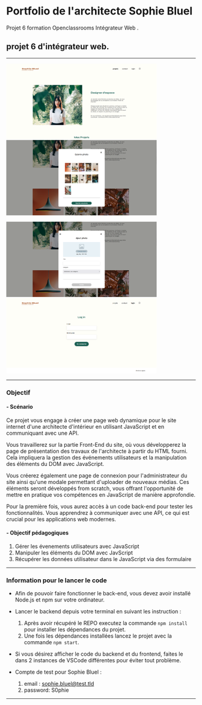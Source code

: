 # Portfolio de l'architecte Sophie Bluel

Projet 6 formation Openclassrooms Intégrateur Web .

## projet 6 d'intégrateur web.

---

<img alt="screenshot du site" src="/FrontEnd/assets/Img Readme/screen site.png" width="400" height="200"> <img alt="screenshot modal 1" src="/FrontEnd/assets/Img Readme/screen modale1.png" width="400" height="200">

<img alt="screenshot modale 2" src="/FrontEnd/assets/Img Readme/screen modal2.png" width="400" height="200"> <img alt="screenshot page login" src="/FrontEnd/assets/Img Readme/screen login.png" width="400" height="200">

---

### Objectif

#### - Scénario

Ce projet vous engage à créer une page web dynamique pour le site internet d'une architecte d'intérieur en utilisant JavaScript et en communiquant avec une API.

Vous travaillerez sur la partie Front-End du site, où vous développerez la page de présentation des travaux de l'architecte à partir du HTML fourni. Cela impliquera la gestion des événements utilisateurs et la manipulation des éléments du DOM avec JavaScript.

Vous créerez également une page de connexion pour l'administrateur du site ainsi qu'une modale permettant d'uploader de nouveaux médias.
Ces éléments seront développés from scratch, vous offrant l'opportunité de mettre en pratique vos compétences en JavaScript de manière approfondie.

Pour la première fois, vous aurez accès à un code back-end pour tester les fonctionnalités. Vous apprendrez à communiquer avec une API, ce qui est crucial pour les applications web modernes.

#### - Objectif pédagogiques

1. Gérer les évenements utilisateurs avec JavaScript
2. Manipuler les éléments du DOM avec JavScript
3. Récupérer les données utilisateur dans le JavaScript via des formulaire

---

### Information pour le lancer le code

- Afin de pouvoir faire fonctionner le back-end, vous devez avoir installé Node.js et npm sur votre ordinateur.

- Lancer le backend depuis votre terminal en suivant les instruction :

  1. Après avoir récupéré le REPO executez la commande `npm install` pour installer les dépendances du projet.
  2. Une fois les dépendances installées lancez le projet avec la commande `npm start`.

- Si vous désirez afficher le code du backend et du frontend, faites le dans 2 instances de VSCode différentes pour éviter tout problème.

- Compte de test pour Sophie Bluel :
  1. email : sophie.bluel@test.tld
  2. password: S0phie

---

